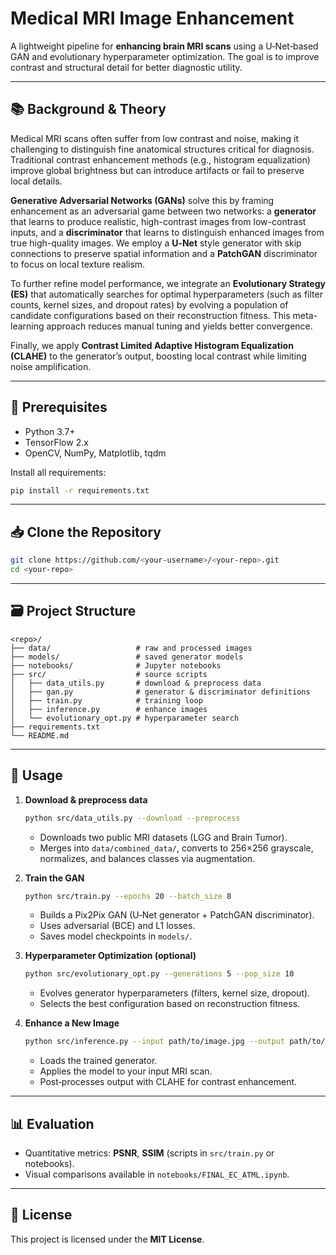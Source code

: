 # Medical MRI Image Enhancement

A lightweight pipeline for **enhancing brain MRI scans** using a U‑Net‑based GAN and evolutionary hyperparameter optimization. The goal is to improve contrast and structural detail for better diagnostic utility.

---

## 📚 Background & Theory

Medical MRI scans often suffer from low contrast and noise, making it challenging to distinguish fine anatomical structures critical for diagnosis. Traditional contrast enhancement methods (e.g., histogram equalization) improve global brightness but can introduce artifacts or fail to preserve local details. 

**Generative Adversarial Networks (GANs)** solve this by framing enhancement as an adversarial game between two networks: a **generator** that learns to produce realistic, high-contrast images from low-contrast inputs, and a **discriminator** that learns to distinguish enhanced images from true high-quality images. We employ a **U‑Net** style generator with skip connections to preserve spatial information and a **PatchGAN** discriminator to focus on local texture realism.

To further refine model performance, we integrate an **Evolutionary Strategy (ES)** that automatically searches for optimal hyperparameters (such as filter counts, kernel sizes, and dropout rates) by evolving a population of candidate configurations based on their reconstruction fitness. This meta-learning approach reduces manual tuning and yields better convergence.

Finally, we apply **Contrast Limited Adaptive Histogram Equalization (CLAHE)** to the generator’s output, boosting local contrast while limiting noise amplification.

---

## 🔧 Prerequisites
- Python 3.7+
- TensorFlow 2.x
- OpenCV, NumPy, Matplotlib, tqdm

Install all requirements:
```bash
pip install -r requirements.txt
```

---

## 📥 Clone the Repository
```bash
git clone https://github.com/<your-username>/<your-repo>.git
cd <your-repo>
```

---

## 🗃 Project Structure
```
<repo>/
├── data/                   # raw and processed images
├── models/                 # saved generator models
├── notebooks/              # Jupyter notebooks
├── src/                    # source scripts
│   ├── data_utils.py       # download & preprocess data
│   ├── gan.py              # generator & discriminator definitions
│   ├── train.py            # training loop
│   ├── inference.py        # enhance images
│   └── evolutionary_opt.py # hyperparameter search
├── requirements.txt
└── README.md
```

---

## 🚀 Usage

1. **Download & preprocess data**
   ```bash
   python src/data_utils.py --download --preprocess
   ```
   - Downloads two public MRI datasets (LGG and Brain Tumor).
   - Merges into `data/combined_data/`, converts to 256×256 grayscale, normalizes, and balances classes via augmentation.

2. **Train the GAN**
   ```bash
   python src/train.py --epochs 20 --batch_size 8
   ```
   - Builds a Pix2Pix GAN (U‑Net generator + PatchGAN discriminator).
   - Uses adversarial (BCE) and L1 losses.
   - Saves model checkpoints in `models/`.

3. **Hyperparameter Optimization (optional)**
   ```bash
   python src/evolutionary_opt.py --generations 5 --pop_size 10
   ```
   - Evolves generator hyperparameters (filters, kernel size, dropout).
   - Selects the best configuration based on reconstruction fitness.

4. **Enhance a New Image**
   ```bash
   python src/inference.py --input path/to/image.jpg --output path/to/output.jpg
   ```
   - Loads the trained generator.
   - Applies the model to your input MRI scan.
   - Post‑processes output with CLAHE for contrast enhancement.

---

## 📊 Evaluation
- Quantitative metrics: **PSNR**, **SSIM** (scripts in `src/train.py` or notebooks).
- Visual comparisons available in `notebooks/FINAL_EC_ATML.ipynb`.

---

## 📝 License
This project is licensed under the **MIT License**.

